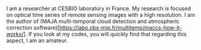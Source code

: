 ###
I am a researcher at CESBIO laboratory in France.  My research is focused on optical time series of remote sensing images with a high resolution. I am the author of (MAJA multi-temporal cloud detection and atmospheric correction software)[https://labo.obs-mip.fr/multitemp/maccs-how-it-works/]. If you look at my codes, you will quickly find that regarding this aspect, I am an amateur.



<!--
**olivierhagolle/olivierhagolle** is a ✨ _special_ ✨ repository because its `README.md` (this file) appears on your GitHub profile.

Here are some ideas to get you started:

- 🔭 I’m currently working on ...
- 🌱 I’m currently learning ...
- 👯 I’m looking to collaborate on ...
- 🤔 I’m looking for help with ...
- 💬 Ask me about ...
- 📫 How to reach me: ...
- 😄 Pronouns: ...
- ⚡ Fun fact: ...
-->
